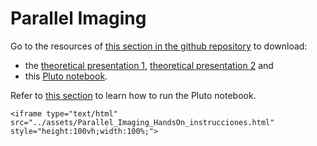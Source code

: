 # Parallel Imaging

Go to the resources of [this section in the github repository](https://github.com/LIBREhub/MRI-processing-2023/tree/main/04-parallel-imaging) to download:
* the [theoretical presentation 1](https://github.com/LIBREhub/MRI-processing-2023/blob/main/04-parallel-imaging/04%20Submuestreo.pptx), [theoretical presentation 2](https://github.com/LIBREhub/MRI-processing-2023/blob/main/04-parallel-imaging/04%20Submuestreo%20-%20Parallel.pptx) and
* this [Pluto notebook](https://github.com/LIBREhub/MRI-processing-2023/blob/main/04-parallel-imaging/Parallel_Imaging_HandsOn_Instrucciones.jl).

Refer to [this section](getting-started.md) to learn how to run the Pluto notebook.

```@raw html
<iframe type="text/html" src="../assets/Parallel_Imaging_HandsOn_instrucciones.html" style="height:100vh;width:100%;">
```